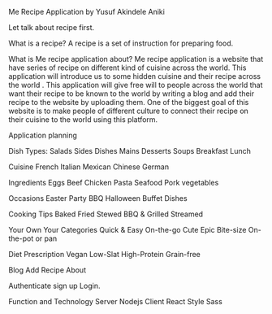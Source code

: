 Me Recipe Application by Yusuf  Akindele Aniki 

Let talk about recipe first.

What is a recipe?
A recipe is a set of instruction for preparing food. 



What is Me recipe application about?
Me recipe application  is a website that have series of recipe on different kind of cuisine across the world.
This application will introduce us to some hidden cuisine and their recipe across the world . This application will give free will to people across the world that want their  recipe to be known to the world by writing a blog and add their recipe to the website by uploading them. One of the biggest goal of this website is to make people of different culture to connect their recipe on their cuisine to the world using this platform.



Application planning

Dish Types:
Salads
Sides Dishes
Mains
Desserts
Soups
Breakfast
Lunch

Cuisine
French
Italian
Mexican
Chinese
German

Ingredients
Eggs
Beef
Chicken
Pasta
Seafood
Pork
vegetables

Occasions
Easter
Party
BBQ
Halloween
Buffet Dishes

Cooking Tips
Baked
Fried
Stewed
BBQ & Grilled
Streamed

Your Own Your Categories
Quick & Easy
On-the-go
Cute
Epic
Bite-size
On-the-pot or pan

Diet Prescription
Vegan
Low-Slat
High-Protein
Grain-free

Blog
Add Recipe
About

Authenticate
sign up
Login.


Function and Technology
Server        Nodejs
Client        React
Style         Sass
